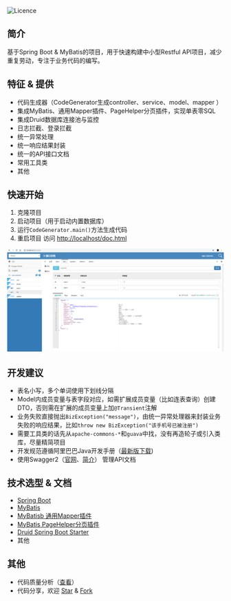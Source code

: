 ![Licence](https://img.shields.io/badge/licence-none-green.svg)
## 简介
基于Spring Boot & MyBatis的项目，用于快速构建中小型Restful API项目，减少重复劳动，专注于业务代码的编写。

## 特征 & 提供
- 代码生成器（CodeGenerator生成controller、service、model、mapper ）
- 集成MyBatis、通用Mapper插件、PageHelper分页插件，实现单表零SQL
- 集成Druid数据库连接池与监控
- 日志拦截、登录拦截
- 统一异常处理
- 统一响应结果封装
- 统一的API接口文档
- 常用工具类
- 其他
 
## 快速开始
  1. 克隆项目
  2. 启动项目（用于启动内置数据库）
  3. 运行```CodeGenerator.main()```方法生成代码
  4. 重启项目 访问 [http://localhost/doc.html](http://localhost/doc.html)
  

![效果](https://github.com/duanxq1994/springboot-mybatis-demo/blob/master/image/example.png?raw=true)
  
## 开发建议
- 表名小写，多个单词使用下划线分隔
- Model内成员变量与表字段对应，如需扩展成员变量（比如连表查询）创建DTO，否则需在扩展的成员变量上加```@Transient```注解
- 业务失败直接抛出```BizException("message")```，由统一异常处理器来封装业务失败的响应结果，比如```throw new BizException("该手机号已被注册")```
- 需要工具类的话先从```apache-commons-*```和```guava```中找，没有再造轮子或引入类库，尽量精简项目
- 开发规范遵循阿里巴巴Java开发手册（[最新版下载](https://github.com/alibaba/p3c))
- 使用Swagger2（[官网](https://swagger.io/)、[简介](https://www.cnblogs.com/JoiT/p/6378086.html)） 管理API文档
 
## 技术选型 & 文档
- [Spring Boot](http://www.jianshu.com/p/1a9fd8936bd8)
- [MyBatis](http://www.mybatis.org/mybatis-3/zh/index.html)
- [MyBatisb 通用Mapper插件](https://github.com/abel533/Mapper)
- [MyBatis PageHelper分页插件](https://github.com/pagehelper/Mybatis-PageHelper)
- [Druid Spring Boot Starter](https://github.com/alibaba/druid/tree/master/druid-spring-boot-starter/)
- 其他

## 其他
- 代码质量分析（[查看](https://sonarcloud.io/dashboard?id=duanxq1994_springboot-mybatis-demo)）
- 代码分享，欢迎 [Star](https://github.com/duanxq1994/springboot-mybatis-demo/stargazers) & [Fork](https://github.com/duanxq1994/springboot-mybatis-demo/network/members) 
